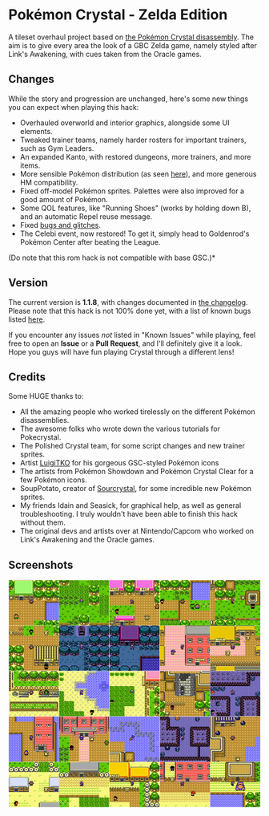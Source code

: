 # Pokémon Crystal - Zelda Edition

A tileset overhaul project based on [the Pokémon Crystal disassembly](https://github.com/pret/pokecrystal). The aim is to give every area the look of a GBC Zelda game, namely styled after Link's Awakening, with cues taken from the Oracle games.

## Changes
While the story and progression are unchanged, here's some new things you can expect when playing this hack:
* Overhauled overworld and interior graphics, alongside some UI elements.
* Tweaked trainer teams, namely harder rosters for important trainers, such as Gym Leaders.
* An expanded Kanto, with restored dungeons, more trainers, and more items.
* More sensible Pokémon distribution (as seen [here](NEW_LOCATIONS.txt)), and more generous HM compatibility.
* Fixed off-model Pokémon sprites. Palettes were also improved for a good amount of Pokémon.
* Some QOL features, like "Running Shoes" (works by holding down B), and an automatic Repel reuse message.
* Fixed [bugs and glitches](https://github.com/pret/pokecrystal/blob/master/docs/bugs_and_glitches.md).
* The Celebi event, now restored! To get it, simply head to Goldenrod's Pokémon Center after beating the League.

(Do note that this rom hack is not compatible with base GSC.)*

## Version
The current version is **1.1.8**, with changes documented in [the changelog](CHANGELOG.txt). Please note that this hack is not 100% done yet, with a list of known bugs listed [here](KNOWN_ISSUES.txt).

If you encounter any issues *not* listed in "Known Issues" while playing, feel free to open an **Issue** or a **Pull Request**, and I'll definitely give it a look. Hope you guys will have fun playing Crystal through a different lens!

## Credits
Some HUGE thanks to:
* All the amazing people who worked tirelessly on the different Pokémon disassemblies.
* The awesome folks who wrote down the various tutorials for Pokecrystal.
* The Polished Crystal team, for some script changes and new trainer sprites.
* Artist [LuigiTKO](https://twitter.com/LuigiTKO) for his gorgeous GSC-styled Pokémon icons
* The artists from Pokémon Showdown and Pokémon Crystal Clear for a few Pokémon icons.
* SoupPotato, creator of [Sourcrystal](https://github.com/SoupPotato/Sourcrystal), for some incredible new Pokémon sprites.
* My friends Idain and Seasick, for graphical help, as well as general troubleshooting. I truly wouldn't have been able to finish this hack without them.
* The original devs and artists over at Nintendo/Capcom who worked on Link's Awakening and the Oracle games.

## Screenshots
![main-collage](screenshots/main-collage.png)
